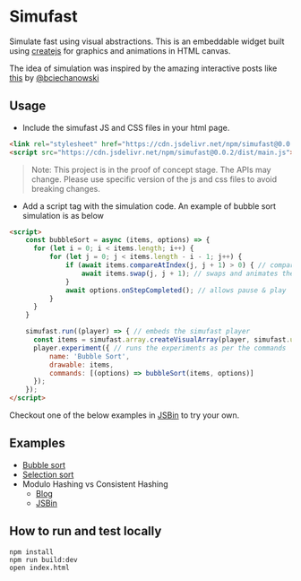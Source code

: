 # Simufast

Simulate fast using visual abstractions. This is an embeddable widget built using [createjs](https://createjs.com/) for graphics and animations in HTML canvas.

The idea of simulation was inspired by the amazing interactive posts like [this](https://ciechanow.ski/internal-combustion-engine/) by [@bciechanowski](https://twitter.com/bciechanowski)

## Usage

* Include the simufast JS and CSS files in your html page.

```html
<link rel="stylesheet" href="https://cdn.jsdelivr.net/npm/simufast@0.0.2/src/simufast.css">
<script src="https://cdn.jsdelivr.net/npm/simufast@0.0.2/dist/main.js"></script>
```

> Note: This project is in the proof of concept stage. The APIs may change. Please use specific version of the js and css files to avoid breaking changes.

* Add a script tag with the simulation code. An example of bubble sort simulation is as below

```html
<script>
    const bubbleSort = async (items, options) => {
      for (let i = 0; i < items.length; i++) {
          for (let j = 0; j < items.length - i - 1; j++) {
              if (await items.compareAtIndex(j, j + 1) > 0) { // compares and highlights the elements being compared
                  await items.swap(j, j + 1); // swaps and animates the elements being swapped
              }
              await options.onStepCompleted(); // allows pause & play
          }
      }
    }

    simufast.run((player) => { // embeds the simufast player
      const items = simufast.array.createVisualArray(player, simufast.utils.randIntArray(9, 10, 99)); // draws the array
      player.experiment({ // runs the experiments as per the commands
          name: 'Bubble Sort',
          drawable: items,
          commands: [(options) => bubbleSort(items, options)]
      });
    });
</script>
```

Checkout one of the below examples in [JSBin](https://jsbin.com/tazuwuz/edit?html,output) to try your own.

## Examples

* [Bubble sort](https://jsbin.com/tazuwuz/edit?html,output)
* [Selection sort](https://jsbin.com/nequjey/edit?html,output)
* Modulo Hashing vs Consistent Hashing
  * [Blog](https://tech.endeepak.com/blog/2021/09/22/visual-simulation-of-consitent-hashing)
  * [JSBin](https://jsbin.com/fuvavun/edit?html,output)

## How to run and test locally

```
npm install
npm run build:dev
open index.html
```
